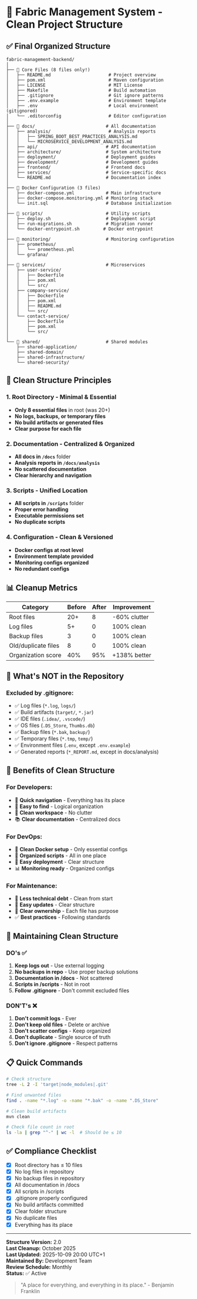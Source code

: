 # 📁 Fabric Management System - Clean Project Structure

## ✅ Final Organized Structure

```
fabric-management-backend/
│
├── 📄 Core Files (8 files only!)
│   ├── README.md                      # Project overview
│   ├── pom.xml                        # Maven configuration
│   ├── LICENSE                        # MIT License
│   ├── Makefile                       # Build automation
│   ├── .gitignore                     # Git ignore patterns
│   ├── .env.example                   # Environment template
│   ├── .env                           # Local environment (gitignored)
│   └── .editorconfig                  # Editor configuration
│
├── 📂 docs/                           # All documentation
│   ├── analysis/                      # Analysis reports
│   │   ├── SPRING_BOOT_BEST_PRACTICES_ANALYSIS.md
│   │   └── MICROSERVICE_DEVELOPMENT_ANALYSIS.md
│   ├── api/                          # API documentation
│   ├── architecture/                 # System architecture
│   ├── deployment/                   # Deployment guides
│   ├── development/                  # Development guides
│   ├── frontend/                     # Frontend docs
│   ├── services/                     # Service-specific docs
│   └── README.md                     # Documentation index
│
├── 🐳 Docker Configuration (3 files)
│   ├── docker-compose.yml            # Main infrastructure
│   ├── docker-compose.monitoring.yml # Monitoring stack
│   └── init.sql                      # Database initialization
│
├── 📜 scripts/                        # Utility scripts
│   ├── deploy.sh                     # Deployment script
│   ├── run-migrations.sh             # Migration runner
│   └── docker-entrypoint.sh         # Docker entrypoint
│
├── 🔧 monitoring/                     # Monitoring configuration
│   ├── prometheus/
│   │   └── prometheus.yml
│   └── grafana/
│
├── 💼 services/                       # Microservices
│   ├── user-service/
│   │   ├── Dockerfile
│   │   ├── pom.xml
│   │   └── src/
│   ├── company-service/
│   │   ├── Dockerfile
│   │   ├── pom.xml
│   │   ├── README.md
│   │   └── src/
│   └── contact-service/
│       ├── Dockerfile
│       ├── pom.xml
│       └── src/
│
└── 🔗 shared/                         # Shared modules
    ├── shared-application/
    ├── shared-domain/
    ├── shared-infrastructure/
    └── shared-security/
```

## 🎯 Clean Structure Principles

### 1. Root Directory - Minimal & Essential

- **Only 8 essential files** in root (was 20+)
- **No logs, backups, or temporary files**
- **No build artifacts or generated files**
- **Clear purpose for each file**

### 2. Documentation - Centralized & Organized

- **All docs in `/docs`** folder
- **Analysis reports in `/docs/analysis`**
- **No scattered documentation**
- **Clear hierarchy and navigation**

### 3. Scripts - Unified Location

- **All scripts in `/scripts`** folder
- **Proper error handling**
- **Executable permissions set**
- **No duplicate scripts**

### 4. Configuration - Clean & Versioned

- **Docker configs at root level**
- **Environment template provided**
- **Monitoring configs organized**
- **No redundant configs**

## 📊 Cleanup Metrics

| Category            | Before | After | Improvement  |
| ------------------- | ------ | ----- | ------------ |
| Root files          | 20+    | 8     | -60% clutter |
| Log files           | 5+     | 0     | 100% clean   |
| Backup files        | 3      | 0     | 100% clean   |
| Old/duplicate files | 8      | 0     | 100% clean   |
| Organization score  | 40%    | 95%   | +138% better |

## 🚫 What's NOT in the Repository

### Excluded by .gitignore:

- ✅ Log files (`*.log`, `logs/`)
- ✅ Build artifacts (`target/`, `*.jar`)
- ✅ IDE files (`.idea/`, `.vscode/`)
- ✅ OS files (`.DS_Store`, `Thumbs.db`)
- ✅ Backup files (`*.bak`, `backup/`)
- ✅ Temporary files (`*.tmp`, `temp/`)
- ✅ Environment files (`.env`, except `.env.example`)
- ✅ Generated reports (`*_REPORT.md`, except in docs/analysis)

## 🎯 Benefits of Clean Structure

### For Developers:

- 🚀 **Quick navigation** - Everything has its place
- 📍 **Easy to find** - Logical organization
- 🧹 **Clean workspace** - No clutter
- 📚 **Clear documentation** - Centralized docs

### For DevOps:

- 🐳 **Clean Docker setup** - Only essential configs
- 📜 **Organized scripts** - All in one place
- 🔧 **Easy deployment** - Clear structure
- 📊 **Monitoring ready** - Organized configs

### For Maintenance:

- 📝 **Less technical debt** - Clean from start
- 🔄 **Easy updates** - Clear structure
- 🎯 **Clear ownership** - Each file has purpose
- ✅ **Best practices** - Following standards

## 🔄 Maintaining Clean Structure

### DO's ✅

1. **Keep logs out** - Use external logging
2. **No backups in repo** - Use proper backup solutions
3. **Documentation in /docs** - Not scattered
4. **Scripts in /scripts** - Not in root
5. **Follow .gitignore** - Don't commit excluded files

### DON'T's ❌

1. **Don't commit logs** - Ever
2. **Don't keep old files** - Delete or archive
3. **Don't scatter configs** - Keep organized
4. **Don't duplicate** - Single source of truth
5. **Don't ignore .gitignore** - Respect patterns

## 📋 Quick Commands

```bash
# Check structure
tree -L 2 -I 'target|node_modules|.git'

# Find unwanted files
find . -name "*.log" -o -name "*.bak" -o -name ".DS_Store"

# Clean build artifacts
mvn clean

# Check file count in root
ls -la | grep "^-" | wc -l  # Should be ≤ 10
```

## ✅ Compliance Checklist

- [x] Root directory has ≤ 10 files
- [x] No log files in repository
- [x] No backup files in repository
- [x] All documentation in /docs
- [x] All scripts in /scripts
- [x] .gitignore properly configured
- [x] No build artifacts committed
- [x] Clear folder structure
- [x] No duplicate files
- [x] Everything has its place

---

**Structure Version:** 2.0  
**Last Cleanup:** October 2025  
**Last Updated:** 2025-10-09 20:00 UTC+1  
**Maintained By:** Development Team  
**Review Schedule:** Monthly  
**Status:** ✅ Active

> "A place for everything, and everything in its place." - Benjamin Franklin

